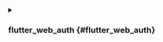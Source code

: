 <details>
  <summary>

### flutter_web_auth {#flutter_web_auth}

</summary>

[flutter_web_auth](https://pub.dev/packages/flutter_web_auth) 在 Logto 的 flutter SDK 中使用。我们依赖其基于 webview 的交互界面来打开 Logto 的授权页面。

:::note
这个插件在 iOS 12+ 和 macOS 10.15+ 上使用 ASWebAuthenticationSession，在 iOS 11 上使用 SFAuthenticationSession，在 Android 上使用 Chrome Custom Tabs，并在 Web 上打开一个新窗口。
你可以在 iOS 8+ 上构建它，但目前仅支持 iOS 11 或更高版本。
:::

### 在 Android 上注册回调 url {#register-the-callback-url-on-android}

为了从 Logto 的登录网页捕获回调 url，你需要将你的登录 redirectUri 注册到 AndroidManifest.xml 中。

```xml
<activity android:name="com.linusu.flutter_web_auth.CallbackActivity" android:exported="true">
    <intent-filter android:label="flutter_web_auth">
        <action android:name="android.intent.action.VIEW"/>
        <category android:name="android.intent.category.DEFAULT"/>
        <category android:name="android.intent.category.BROWSABLE"/>
        <data android:scheme="io.logto"/>
    </intent-filter>
</activity>
```

</details>
